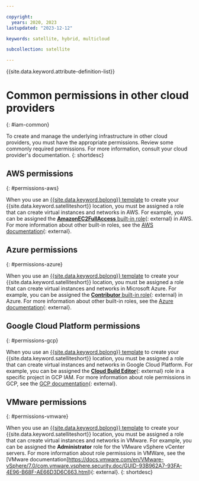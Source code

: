 ```yaml
---

copyright:
  years: 2020, 2023
lastupdated: "2023-12-12"

keywords: satellite, hybrid, multicloud

subcollection: satellite

---
```


{{site.data.keyword.attribute-definition-list}}

# Common permissions in other cloud providers
{: #iam-common}

To create and manage the underlying infrastructure in other cloud providers, you must have the appropriate permissions. Review some commonly required permissions. For more information, consult your cloud provider's documentation.
{: shortdesc}



## AWS permissions
{: #permissions-aws}

When you use an [{{site.data.keyword.bplong}} template](/docs/satellite?topic=satellite-loc-aws-create-auto) to create your {{site.data.keyword.satelliteshort}} location, you must be assigned a role that can create virtual instances and networks in AWS. For example, you can be assigned the [**AmazonEC2FullAccess** built-in role](https://docs.aws.amazon.com/aws-managed-policy/latest/reference/AmazonEC2FullAccess.html){: external} in AWS. For more information about other built-in roles, see the [AWS documentation](https://docs.aws.amazon.com/aws-managed-policy/latest/reference/policy-list.html){: external}.

## Azure permissions
{: #permissions-azure}

When you use an [{{site.data.keyword.bplong}} template](/docs/satellite?topic=satellite-loc-azure-create-auto) to create your {{site.data.keyword.satelliteshort}} location, you must be assigned a role that can create virtual instances and networks in Microsoft Azure. For example, you can be assigned the [**Contributor** built-in role](https://learn.microsoft.com/en-us/azure/role-based-access-control/built-in-roles#contributor){: external} in Azure. For more information about other built-in roles, see the [Azure documentation](https://learn.microsoft.com/en-us/azure/role-based-access-control/built-in-roles){: external}.


## Google Cloud Platform permissions
{: #permissions-gcp}

When you use an [{{site.data.keyword.bplong}} template](/docs/satellite?topic=satellite-loc-gcp-create-auto) to create your {{site.data.keyword.satelliteshort}} location, you must be assigned a role that can create virtual instances and networks in Google Cloud Platform. For example, you can be assigned the [**Cloud Build Editor**](https://cloud.google.com/iam/docs/understanding-roles#cloudbuild.builds.editor){: external} role in a specific project in GCP IAM. For more information about role permissions in GCP, see the [GCP documentation](https://cloud.google.com/iam/docs/permissions-reference){: external}.




## VMware permissions
{: #permissions-vmware}

When you use an [{{site.data.keyword.bplong}} template](/docs/satellite?topic=satellite-loc-vmware-create-auto) to create your {{site.data.keyword.satelliteshort}} location, you must be assigned a role that can create virtual instances and networks in VMware. For example, you can be assigned the **Administrator** role for the VMware vSphere vCenter servers. For more information about role permissions in VMWare, see the [VMware documentation]https://docs.vmware.com/en/VMware-vSphere/7.0/com.vmware.vsphere.security.doc/GUID-93B962A7-93FA-4E96-B68F-AE66D3D6C663.html){: external}.
{: shortdesc}


